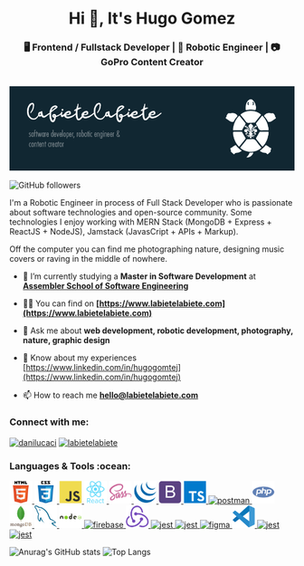 <h1 align="center">Hi 👋, It's Hugo Gomez </h1>
<h3 align="center"> 🖥️ Frontend / Fullstack Developer | 🤖 Robotic Engineer | 📷 GoPro Content Creator </h3>

<p align="center">
 </br>
  <img src="./labietelabiete_githeader.png">
</p>
<img alt="GitHub followers" src="https://img.shields.io/github/followers/labietelabiete?style=social">

<p align="left">
I'm a Robotic Engineer in process of Full Stack Developer who is passionate about software technologies and open-source community. Some technologies I enjoy working with MERN Stack (MongoDB + Express + ReactJS + NodeJS), Jamstack (JavasCript + APIs + Markup).

Off the computer you can find me photographing nature, designing music covers or raving in the middle of nowhere.
</p>

- 🌱 I’m currently studying a **Master in Software Development** at **[Assembler School of Software Engineering](https://www.assemblerschool.com/)**

- 👨‍💻 You can find on **[https://www.labietelabiete.com](https://www.labietelabiete.com)**

- 💬 Ask me about **web development, robotic development, photography, nature, graphic design**

- 📄 Know about my experiences [https://www.linkedin.com/in/hugogomtej](https://www.linkedin.com/in/hugogomtej)

- 📫 How to reach me **hello@labietelabiete.com**

<h3 align="left">Connect with me:</h3>
<p align="left">
<a href="https://www.linkedin.com/in/hugogomtej" target="blank"><img align="center" src="https://raw.githubusercontent.com/rahuldkjain/github-profile-readme-generator/master/src/images/icons/Social/linked-in-alt.svg" alt="danilucaci" height="30" width="40" /></a>
<a href="https://www.instagram.com/labietelabiete/" target="blank"><img align="center" src="https://www.vectorlogo.zone/logos/instagram/instagram-icon.svg" alt="labietelabiete" height="40" width="40" /></a>
</p>


<h3 align="left">Languages & Tools :ocean:</h3>
<p align="left">
<a href="https://www.w3.org/html/" target="_blank"> <img src="https://raw.githubusercontent.com/devicons/devicon/master/icons/html5/html5-original-wordmark.svg" alt="html5" width="40" height="40"/> </a>
<a href="https://www.w3schools.com/css/" target="_blank"> <img src="https://raw.githubusercontent.com/devicons/devicon/master/icons/css3/css3-original-wordmark.svg" alt="css3" width="40" height="40"/> </a>
<a href="https://developer.mozilla.org/en-US/docs/Web/JavaScript" target="_blank"> <img src="https://raw.githubusercontent.com/devicons/devicon/master/icons/javascript/javascript-original.svg" alt="javascript" width="40" height="40"/> </a>
<a href="https://reactjs.org/" target="_blank"> <img src="https://raw.githubusercontent.com/devicons/devicon/master/icons/react/react-original-wordmark.svg" alt="react" width="40" height="40"/> </a>
<a href="https://sass-lang.com" target="_blank"> <img src="https://raw.githubusercontent.com/devicons/devicon/master/icons/sass/sass-original.svg" alt="sass" width="40" height="40"/> </a>
<a href="https://jquery.com/" target="_blank"> <img src="https://raw.githubusercontent.com/devicons/devicon/master/icons/jquery/jquery-plain.svg" alt="jest" width="40" height="40"/> </a>
<a href="https://getbootstrap.com/" target="_blank"> <img src="https://raw.githubusercontent.com/devicons/devicon/master/icons/bootstrap/bootstrap-plain.svg" alt="jest" width="40" height="40"/> </a>
<a href="https://www.typescriptlang.org/" target="_blank"> <img src="https://raw.githubusercontent.com/devicons/devicon/master/icons/typescript/typescript-original.svg" alt="typescript" width="40" height="40"/> </a>
<a href="https://postman.com" target="_blank"> <img src="https://www.vectorlogo.zone/logos/getpostman/getpostman-icon.svg" alt="postman" width="40" height="40"/> </a>
<a href="https://www.php.net/docs.php" target="_blank"> <img src="https://raw.githubusercontent.com/devicons/devicon/master/icons/php/php-plain.svg" alt="typescript" width="40" height="40"/> </a>
<a href="https://www.mongodb.com/" target="_blank"> <img src="https://raw.githubusercontent.com/devicons/devicon/master/icons/mongodb/mongodb-original-wordmark.svg" alt="mongodb" width="40" height="40"/> </a>
<a href="https://www.mysql.com/" target="_blank"> <img src="https://raw.githubusercontent.com/devicons/devicon/master/icons/mysql/mysql-original.svg" alt="mongodb" width="40" height="40"/> </a>
<a href="https://nodejs.org" target="_blank"> <img src="https://raw.githubusercontent.com/devicons/devicon/master/icons/nodejs/nodejs-original-wordmark.svg" alt="nodejs" width="40" height="40"/> </a>
<a href="https://firebase.google.com/" target="_blank"> <img src="https://www.vectorlogo.zone/logos/firebase/firebase-icon.svg" alt="firebase" width="40" height="40"/> </a>
<a href="https://redux.js.org" target="_blank"> <img src="https://raw.githubusercontent.com/devicons/devicon/master/icons/redux/redux-original.svg" alt="redux" width="40" height="40"/> </a>
<a href="https://jestjs.io" target="_blank"> <img src="https://www.vectorlogo.zone/logos/jestjsio/jestjsio-icon.svg" alt="jest" width="40" height="40"/> </a>
<a href="https://www.adobe.com/es/products/illustrator.html?mv=search&mv=search&sdid=KCJMVLF6&ef_id=CjwKCAjwpMOIBhBAEiwAy5M6YIlIthlPKmaJ5e_L6G2LU-0XbkiETY7CGmcuDt2UZ2DYxr5vgJrJ9hoCQQUQAvD_BwE:G:s&s_kwcid=AL!3085!3!340859454206!e!!g!!adobe%20illustrator!1479761001!62724396892&gclid=CjwKCAjwpMOIBhBAEiwAy5M6YIlIthlPKmaJ5e_L6G2LU-0XbkiETY7CGmcuDt2UZ2DYxr5vgJrJ9hoCQQUQAvD_BwE" target="_blank"> <img src="https://www.vectorlogo.zone/logos/adobe_illustrator/adobe_illustrator-icon.svg" alt="jest" width="40" height="40"/> </a>
<a href="https://www.figma.com/" target="_blank"> <img src="https://www.vectorlogo.zone/logos/figma/figma-icon.svg" alt="figma" width="40" height="40"/> </a>
<a href="https://code.visualstudio.com/" target="_blank"> <img src="https://raw.githubusercontent.com/devicons/devicon/master/icons/vscode/vscode-original.svg" alt="jest" width="40" height="40"/> </a>
<a href="https://git-scm.com/" target="_blank"> <img src="https://www.vectorlogo.zone/logos/git-scm/git-scm-icon.svg" alt="jest" width="40" height="40"/> </a>
<a href="https://github.com/" target="_blank"> <img src="https://www.vectorlogo.zone/logos/github/github-icon.svg" alt="jest" height="40"/> </a>
</p>


![Anurag's GitHub stats](https://github-readme-stats.vercel.app/api?username=labietelabiete&show_icons=true&layout=compact)
![Top Langs](https://github-readme-stats.vercel.app/api/top-langs/?username=labietelabiete&langs_count=6&layout=compact)





 





<!--
**labietelabiete/labietelabiete** is a ✨ _special_ ✨ repository because its `README.md` (this file) appears on your GitHub profile.

Here are some ideas to get you started:

- 🔭 I’m currently working on ...
- 🌱 I’m currently learning ...
- 👯 I’m looking to collaborate on ...
- 🤔 I’m looking for help with ...
- 💬 Ask me about ...
- 📫 How to reach me: ...
- 😄 Pronouns: ...
- ⚡ Fun fact: ...

To add




Inspiration

Examples:
https://github.com/M0nica
https://github.com/danilucaci
https://github.com/Nachomontoya/Nachomontoya/
https://github.com/SP-XD

Resources:
https://gist.github.com/rxaviers/7360908
https://github.com/Zachpocalypse/github-readme-stats/blob/master/docs/readme_es.md
https://www.vectorlogo.zone/logos/


-->
